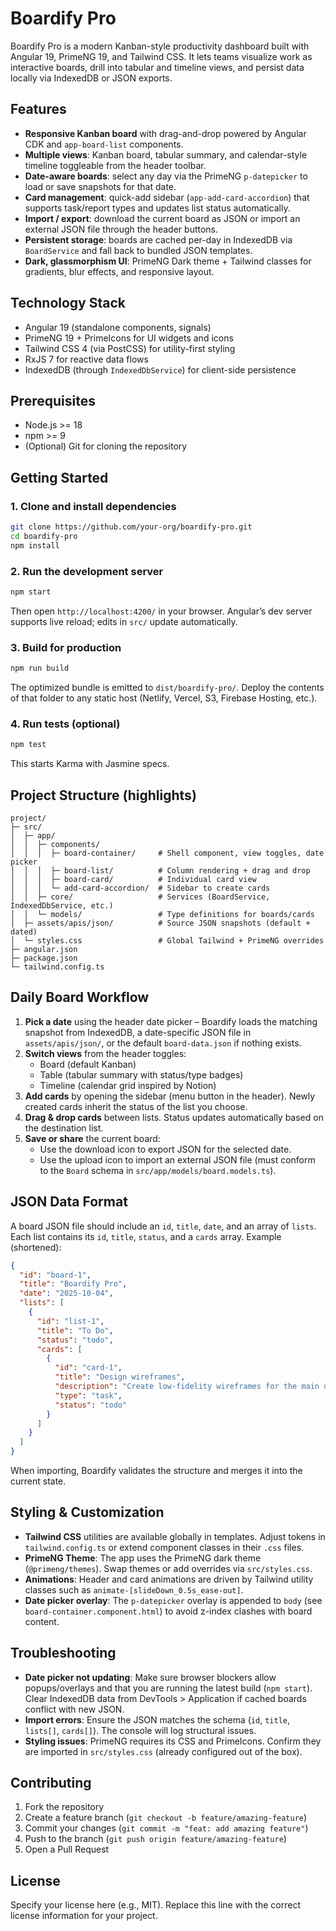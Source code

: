 # Boardify Pro

Boardify Pro is a modern Kanban-style productivity dashboard built with Angular 19, PrimeNG 19, and Tailwind CSS. It lets teams visualize work as interactive boards, drill into tabular and timeline views, and persist data locally via IndexedDB or JSON exports.

## Features
- **Responsive Kanban board** with drag-and-drop powered by Angular CDK and `app-board-list` components.
- **Multiple views**: Kanban board, tabular summary, and calendar-style timeline toggleable from the header toolbar.
- **Date-aware boards**: select any day via the PrimeNG `p-datepicker` to load or save snapshots for that date.
- **Card management**: quick-add sidebar (`app-add-card-accordion`) that supports task/report types and updates list status automatically.
- **Import / export**: download the current board as JSON or import an external JSON file through the header buttons.
- **Persistent storage**: boards are cached per-day in IndexedDB via `BoardService` and fall back to bundled JSON templates.
- **Dark, glassmorphism UI**: PrimeNG Dark theme + Tailwind classes for gradients, blur effects, and responsive layout.

## Technology Stack
- Angular 19 (standalone components, signals)
- PrimeNG 19 + PrimeIcons for UI widgets and icons
- Tailwind CSS 4 (via PostCSS) for utility-first styling
- RxJS 7 for reactive data flows
- IndexedDB (through `IndexedDbService`) for client-side persistence

## Prerequisites
- Node.js >= 18
- npm >= 9
- (Optional) Git for cloning the repository

## Getting Started

### 1. Clone and install dependencies
```bash
git clone https://github.com/your-org/boardify-pro.git
cd boardify-pro
npm install
```

### 2. Run the development server
```bash
npm start
```
Then open `http://localhost:4200/` in your browser. Angular’s dev server supports live reload; edits in `src/` update automatically.

### 3. Build for production
```bash
npm run build
```
The optimized bundle is emitted to `dist/boardify-pro/`. Deploy the contents of that folder to any static host (Netlify, Vercel, S3, Firebase Hosting, etc.).

### 4. Run tests (optional)
```bash
npm test
```
This starts Karma with Jasmine specs.

## Project Structure (highlights)
```
project/
├─ src/
│  ├─ app/
│  │  ├─ components/
│  │  │  ├─ board-container/     # Shell component, view toggles, date picker
│  │  │  ├─ board-list/          # Column rendering + drag and drop
│  │  │  ├─ board-card/          # Individual card view
│  │  │  └─ add-card-accordion/  # Sidebar to create cards
│  │  ├─ core/                   # Services (BoardService, IndexedDbService, etc.)
│  │  └─ models/                 # Type definitions for boards/cards
│  ├─ assets/apis/json/          # Source JSON snapshots (default + dated)
│  └─ styles.css                 # Global Tailwind + PrimeNG overrides
├─ angular.json
├─ package.json
└─ tailwind.config.ts
```

## Daily Board Workflow
1. **Pick a date** using the header date picker – Boardify loads the matching snapshot from IndexedDB, a date-specific JSON file in `assets/apis/json/`, or the default `board-data.json` if nothing exists.
2. **Switch views** from the header toggles:
   - Board (default Kanban)
   - Table (tabular summary with status/type badges)
   - Timeline (calendar grid inspired by Notion)
3. **Add cards** by opening the sidebar (menu button in the header). Newly created cards inherit the status of the list you choose.
4. **Drag & drop cards** between lists. Status updates automatically based on the destination list.
5. **Save or share** the current board:
   - Use the download icon to export JSON for the selected date.
   - Use the upload icon to import an external JSON file (must conform to the `Board` schema in `src/app/models/board.models.ts`).

## JSON Data Format
A board JSON file should include an `id`, `title`, `date`, and an array of `lists`. Each list contains its `id`, `title`, `status`, and a `cards` array. Example (shortened):
```json
{
  "id": "board-1",
  "title": "Boardify Pro",
  "date": "2025-10-04",
  "lists": [
    {
      "id": "list-1",
      "title": "To Do",
      "status": "todo",
      "cards": [
        {
          "id": "card-1",
          "title": "Design wireframes",
          "description": "Create low-fidelity wireframes for the main dashboard",
          "type": "task",
          "status": "todo"
        }
      ]
    }
  ]
}
```
When importing, Boardify validates the structure and merges it into the current state.

## Styling & Customization
- **Tailwind CSS** utilities are available globally in templates. Adjust tokens in `tailwind.config.ts` or extend component classes in their `.css` files.
- **PrimeNG Theme**: The app uses the PrimeNG dark theme (`@primeng/themes`). Swap themes or add overrides via `src/styles.css`.
- **Animations**: Header and card animations are driven by Tailwind utility classes such as `animate-[slideDown_0.5s_ease-out]`.
- **Date picker overlay**: The `p-datepicker` overlay is appended to `body` (see `board-container.component.html`) to avoid z-index clashes with board content.

## Troubleshooting
- **Date picker not updating**: Make sure browser blockers allow popups/overlays and that you are running the latest build (`npm start`). Clear IndexedDB data from DevTools > Application if cached boards conflict with new JSON.
- **Import errors**: Ensure the JSON matches the schema (`id`, `title`, `lists[]`, `cards[]`). The console will log structural issues.
- **Styling issues**: PrimeNG requires its CSS and PrimeIcons. Confirm they are imported in `src/styles.css` (already configured out of the box).

## Contributing
1. Fork the repository
2. Create a feature branch (`git checkout -b feature/amazing-feature`)
3. Commit your changes (`git commit -m "feat: add amazing feature"`)
4. Push to the branch (`git push origin feature/amazing-feature`)
5. Open a Pull Request

## License
Specify your license here (e.g., MIT). Replace this line with the correct license information for your project.
